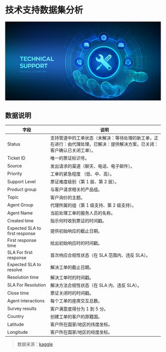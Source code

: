 # 技术支持数据集分析

![Support](https://github.com/SolitaryEgo/Analysis-of-Technical-Support-Dataset/blob/main/dataset-cover.jpg)

## 数据说明


字段 | 说明 |
|----|---- |
Status  | 支持管道中的工单状态（未解决：等待处理的新工单，正在进行：由代理处理，已解决：提供解决方案，已关闭：客户确认已关闭工单）。 |
Ticket ID | 唯一的票证标识号。 |
Source | 发出请求的渠道（聊天、电话、电子邮件）。 |
Priority | 工单的紧急程度 （低、中、高）。 |
Support Level | 票证难度级别（第 1 层、第 2 层）。 |
Product group | 与客户请求相关的产品组。|
Topic | 客户询价的主题。|
Agent Group | 代理所属的组（第 1 级支持、第 2 级支持）。|
Agent Name | 当前处理工单的服务人员的名称。|
Created time | 指示何时收到票证的时间戳。|
Expected SLA to first response | 提供初始响应的截止日期。|
First response time | 给出初始响应时的时间戳。|
SLA For first response | 首次响应合规性状态（在 SLA 范围内、违反 SLA）。|
Expected SLA to resolve | 解决工单的截止日期。|
Resolution time | 解决工单时的时间戳。|
SLA For Resolution | 解决方法合规性状态（在 SLA 内、违反 SLA）。|
Close time | 票证关闭时的时间戳。|
Agent interactions | 每个工单的座席交互总数。|
Survey results | 客户满意度得分为 1 到 5 分。|
Country | 创建工单的客户的原籍国。|
Latitude | 客户所在国家/地区的纬度坐标。|
Longitude | 客户所在国家/地区的经度坐标。|


>数据来源：[kaggle](https://www.kaggle.com/datasets/suvroo/technical-support-dataset/data)
